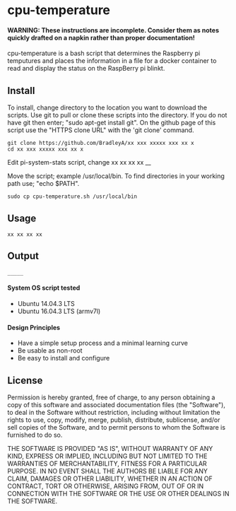# cpu-temperature

#### WARNING: These instructions are incomplete. Consider them as notes quickly drafted on a napkin rather than proper documentation!

cpu-temperature is a bash script that determines the Raspberry pi temputures and places the information in a file for a docker container to read and display the status on the RaspBerry pi blinkt.

## Install

To install, change directory to the location you want to download the scripts. Use git to pull or clone these scripts into the directory. If you do not have git then enter; "sudo apt-get install git". On the github page of this script use the "HTTPS clone URL" with the 'git clone' command.

    git clone https://github.com/BradleyA/xx xxx xxxxx xxx xx x
    cd xx xxx xxxxx xxx xx x

Edit pi-system-stats script, change 
    xx xx xx xx __

Move the script; example /usr/local/bin. To find directories in your working path use; "echo $PATH".

    sudo cp cpu-temperature.sh /usr/local/bin

## Usage
    xx xx xx xx 

## Output
    _____

#### System OS script tested
 * Ubuntu 14.04.3 LTS
 * Ubuntu 16.04.3 LTS (armv7l)

#### Design Principles
 * Have a simple setup process and a minimal learning curve
 * Be usable as non-root
 * Be easy to install and configure

## License

Permission is hereby granted, free of charge, to any person obtaining a copy of this software and associated documentation files (the "Software"), to deal in the Software without restriction, including without limitation the rights to use, copy, modify, merge, publish, distribute, sublicense, and/or sell copies of the Software, and to permit persons to whom the Software is furnished to do so.

THE SOFTWARE IS PROVIDED "AS IS", WITHOUT WARRANTY OF ANY KIND, EXPRESS OR IMPLIED, INCLUDING BUT NOT LIMITED TO THE WARRANTIES OF MERCHANTABILITY, FITNESS FOR A PARTICULAR PURPOSE. IN NO EVENT SHALL THE AUTHORS BE LIABLE FOR ANY CLAIM, DAMAGES OR OTHER LIABILITY, WHETHER IN AN ACTION OF CONTRACT, TORT OR OTHERWISE, ARISING FROM, OUT OF OR IN CONNECTION WITH THE SOFTWARE OR THE USE OR OTHER DEALINGS IN THE SOFTWARE.
